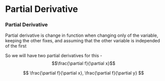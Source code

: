 # Partial Derivative

### Partial Derivative

Partial derivative is change in function when changing only of the variable, keeping the other fixes, and assuming that the other variable is independed of the first

So we will have two partial derivatives for this - $$\frac{\partial f}{\partial x}$$

$$
\frac{\partial f}{\partial x}, \frac{\partial f}{\partial y}
$$

